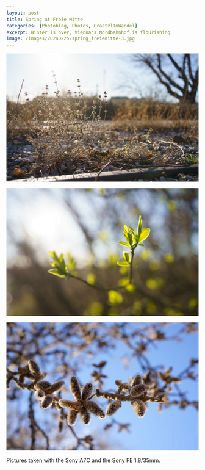 ```yaml
---
layout: post
title: Spring at Freie Mitte
categories: [Photoblog, Photos, GraetzlImWandel]
excerpt: Winter is over, Vienna's Nordbahnhof is flourishing
image: /images/20240225/spring_freiemitte-3.jpg
---
```


![Freie Mitte, Nordbahnhof Wien](../images/20240225/spring_freiemitte-1.jpg)

![Freie Mitte, Nordbahnhof Wien](../images/20240225/spring_freiemitte-2.jpg)

![Freie Mitte, Nordbahnhof Wien](../images/20240225/spring_freiemitte-3.jpg)


Pictures taken with the Sony A7C and the Sony FE 1.8/35mm.
